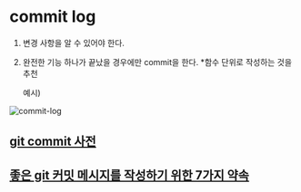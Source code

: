 # commit log

1. 변경 사항을 알 수 있어야 한다.

2. 완전한 기능 하나가 끝났을 경우에만 commit을 한다. *함수 단위로 작성하는 것을 추천

   예시)

![commit-log](https://user-images.githubusercontent.com/40619551/64154913-b893e200-ce6c-11e9-85ff-3a86b972cc90.JPG)

## [git commit 사전](https://blog.ull.im/engineering/2019/03/10/logs-on-git.html)

## [좋은 git 커밋 메시지를 작성하기 위한 7가지 약속](https://meetup.toast.com/posts/106)

